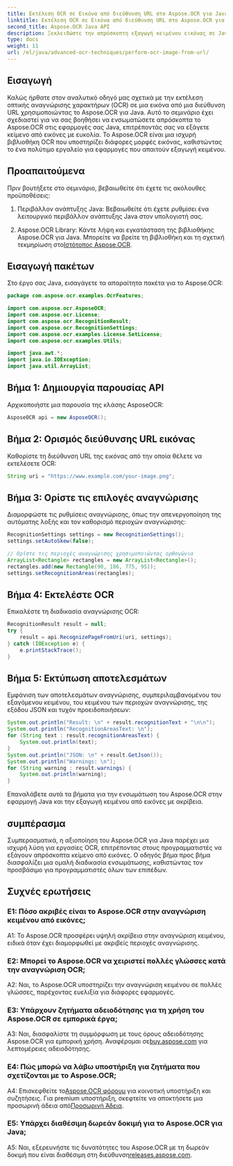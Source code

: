```yaml
---
title: Εκτέλεση OCR σε Εικόνα από διεύθυνση URL στο Aspose.OCR για Java
linktitle: Εκτέλεση OCR σε Εικόνα από διεύθυνση URL στο Aspose.OCR για Java
second_title: Aspose.OCR Java API
description: Ξεκλειδώστε την απρόσκοπτη εξαγωγή κειμένου εικόνας σε Java με το Aspose.OCR. OCR υψηλής ακρίβειας με εύκολη ενσωμάτωση.
type: docs
weight: 11
url: /el/java/advanced-ocr-techniques/perform-ocr-image-from-url/
---
```

## Εισαγωγή

Καλώς ήρθατε στον αναλυτικό οδηγό μας σχετικά με την εκτέλεση οπτικής αναγνώρισης χαρακτήρων (OCR) σε μια εικόνα από μια διεύθυνση URL χρησιμοποιώντας το Aspose.OCR για Java. Αυτό το σεμινάριο έχει σχεδιαστεί για να σας βοηθήσει να ενσωματώσετε απρόσκοπτα το Aspose.OCR στις εφαρμογές σας Java, επιτρέποντάς σας να εξάγετε κείμενο από εικόνες με ευκολία. Το Aspose.OCR είναι μια ισχυρή βιβλιοθήκη OCR που υποστηρίζει διάφορες μορφές εικόνας, καθιστώντας το ένα πολύτιμο εργαλείο για εφαρμογές που απαιτούν εξαγωγή κειμένου.

## Προαπαιτούμενα

Πριν βουτήξετε στο σεμινάριο, βεβαιωθείτε ότι έχετε τις ακόλουθες προϋποθέσεις:

1. Περιβάλλον ανάπτυξης Java: Βεβαιωθείτε ότι έχετε ρυθμίσει ένα λειτουργικό περιβάλλον ανάπτυξης Java στον υπολογιστή σας.

2.  Aspose.OCR Library: Κάντε λήψη και εγκατάσταση της βιβλιοθήκης Aspose.OCR για Java. Μπορείτε να βρείτε τη βιβλιοθήκη και τη σχετική τεκμηρίωση στο[Ιστότοπος Aspose.OCR](https://reference.aspose.com/ocr/java/).

## Εισαγωγή πακέτων

Στο έργο σας Java, εισαγάγετε τα απαραίτητα πακέτα για το Aspose.OCR:

```java
package com.aspose.ocr.examples.OcrFeatures;

import com.aspose.ocr.AsposeOCR;
import com.aspose.ocr.License;
import com.aspose.ocr.RecognitionResult;
import com.aspose.ocr.RecognitionSettings;
import com.aspose.ocr.examples.License.SetLicense;
import com.aspose.ocr.examples.Utils;

import java.awt.*;
import java.io.IOException;
import java.util.ArrayList;
```

## Βήμα 1: Δημιουργία παρουσίας API

Αρχικοποιήστε μια παρουσία της κλάσης AsposeOCR:

```java
AsposeOCR api = new AsposeOCR();
```

## Βήμα 2: Ορισμός διεύθυνσης URL εικόνας

Καθορίστε τη διεύθυνση URL της εικόνας από την οποία θέλετε να εκτελέσετε OCR:

```java
String uri = "https://www.example.com/your-image.png";
```

## Βήμα 3: Ορίστε τις επιλογές αναγνώρισης

Διαμορφώστε τις ρυθμίσεις αναγνώρισης, όπως την απενεργοποίηση της αυτόματης λοξής και τον καθορισμό περιοχών αναγνώρισης:

```java
RecognitionSettings settings = new RecognitionSettings();
settings.setAutoSkew(false);

// Ορίστε τις περιοχές αναγνώρισης χρησιμοποιώντας ορθογώνια
ArrayList<Rectangle> rectangles = new ArrayList<Rectangle>();
rectangles.add(new Rectangle(90, 186, 775, 95));
settings.setRecognitionAreas(rectangles);
```

## Βήμα 4: Εκτελέστε OCR

Επικαλέστε τη διαδικασία αναγνώρισης OCR:

```java
RecognitionResult result = null;
try {
    result = api.RecognizePageFromUri(uri, settings);
} catch (IOException e) {
    e.printStackTrace();
}
```

## Βήμα 5: Εκτύπωση αποτελεσμάτων

Εμφάνιση των αποτελεσμάτων αναγνώρισης, συμπεριλαμβανομένου του εξαγόμενου κειμένου, του κειμένου των περιοχών αναγνώρισης, της εξόδου JSON και τυχόν προειδοποιήσεων:

```java
System.out.println("Result: \n" + result.recognitionText + "\n\n");
System.out.println("RecognitionAreasText: \n");
for (String text : result.recognitionAreasText) {
    System.out.println(text);
}
System.out.println("JSON: \n" + result.GetJson());
System.out.println("Warnings: \n");
for (String warning : result.warnings) {
    System.out.println(warning);
}
```

Επαναλάβετε αυτά τα βήματα για την ενσωμάτωση του Aspose.OCR στην εφαρμογή Java και την εξαγωγή κειμένου από εικόνες με ακρίβεια.

## συμπέρασμα

Συμπερασματικά, η αξιοποίηση του Aspose.OCR για Java παρέχει μια ισχυρή λύση για εργασίες OCR, επιτρέποντας στους προγραμματιστές να εξάγουν απρόσκοπτα κείμενο από εικόνες. Ο οδηγός βήμα προς βήμα διασφαλίζει μια ομαλή διαδικασία ενσωμάτωσης, καθιστώντας τον προσβάσιμο για προγραμματιστές όλων των επιπέδων.

## Συχνές ερωτήσεις

### Ε1: Πόσο ακριβές είναι το Aspose.OCR στην αναγνώριση κειμένου από εικόνες;

A1: Το Aspose.OCR προσφέρει υψηλή ακρίβεια στην αναγνώριση κειμένου, ειδικά όταν έχει διαμορφωθεί με ακριβείς περιοχές αναγνώρισης.

### Ε2: Μπορεί το Aspose.OCR να χειριστεί πολλές γλώσσες κατά την αναγνώριση OCR;

A2: Ναι, το Aspose.OCR υποστηρίζει την αναγνώριση κειμένου σε πολλές γλώσσες, παρέχοντας ευελιξία για διάφορες εφαρμογές.

### Ε3: Υπάρχουν ζητήματα αδειοδότησης για τη χρήση του Aspose.OCR σε εμπορικά έργα;

A3: Ναι, διασφαλίστε τη συμμόρφωση με τους όρους αδειοδότησης Aspose.OCR για εμπορική χρήση. Αναφέρομαι σε[buy.aspose.com](https://purchase.aspose.com/buy) για λεπτομέρειες αδειοδότησης.

### Ε4: Πώς μπορώ να λάβω υποστήριξη για ζητήματα που σχετίζονται με το Aspose.OCR;

 A4: Επισκεφθείτε το[Aspose.OCR φόρουμ](https://forum.aspose.com/c/ocr/16) για κοινοτική υποστήριξη και συζητήσεις. Για premium υποστήριξη, σκεφτείτε να αποκτήσετε μια προσωρινή άδεια από[Προσωρινή Άδεια](https://purchase.aspose.com/temporary-license/).

### Ε5: Υπάρχει διαθέσιμη δωρεάν δοκιμή για το Aspose.OCR για Java;

 A5: Ναι, εξερευνήστε τις δυνατότητες του Aspose.OCR με τη δωρεάν δοκιμή που είναι διαθέσιμη στη διεύθυνση[releases.aspose.com](https://releases.aspose.com/).
